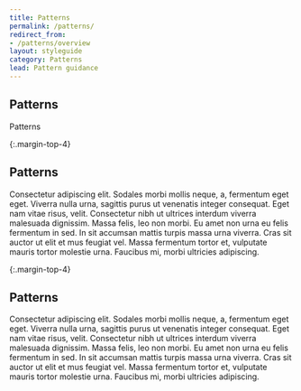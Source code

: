 ```yaml
---
title: Patterns
permalink: /patterns/
redirect_from:
- /patterns/overview
layout: styleguide
category: Patterns
lead: Pattern guidance
---
```


## Patterns
Patterns

{:.margin-top-4}
## Patterns 
Consectetur adipiscing elit. Sodales morbi mollis neque, a, fermentum eget eget. Viverra nulla urna, sagittis purus ut venenatis integer consequat. Eget nam vitae risus, velit. Consectetur nibh ut ultrices interdum viverra malesuada dignissim. Massa felis, leo non morbi. Eu amet non urna eu felis fermentum in sed. In sit accumsan mattis turpis massa urna viverra. Cras sit auctor ut elit et mus feugiat vel. Massa fermentum tortor et, vulputate mauris tortor molestie urna. Faucibus mi, morbi ultricies adipiscing.

{:.margin-top-4}

## Patterns
Consectetur adipiscing elit. Sodales morbi mollis neque, a, fermentum eget eget. Viverra nulla urna, sagittis purus ut venenatis integer consequat. Eget nam vitae risus, velit. Consectetur nibh ut ultrices interdum viverra malesuada dignissim. Massa felis, leo non morbi. Eu amet non urna eu felis fermentum in sed. In sit accumsan mattis turpis massa urna viverra. Cras sit auctor ut elit et mus feugiat vel. Massa fermentum tortor et, vulputate mauris tortor molestie urna. Faucibus mi, morbi ultricies adipiscing.
